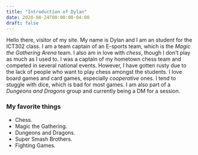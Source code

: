 ```yaml
---
title: "Introduction of Dylan"
date: 2020-08-24T00:00:00-04:00
draft: false
---
```


Hello there, visitor of my site. My name is Dylan and I am an student for the ICT302 class. I am a team captain of an E-sports team, which is the *Magic the Gathering Arena* team. 
I also am in love with *chess*, though I don't play as much as I used to. I was a captain of my hometown chess team and competed in several national events. However, I have gotten rusty due to the lack of people who want to play chess amongst the students.
I love board games and card games, especially *cooperative* ones. I tend to stuggle with dice, which is bad for most games. I am also part of a *Dungeons and Dragons* group and currently being a DM for a session.

### My favorite things
+ Chess.
+ Magic the Gathering.
+ Dungeons and Dragons.
+ Super Smash Brothers.
+ Fighting Games.


